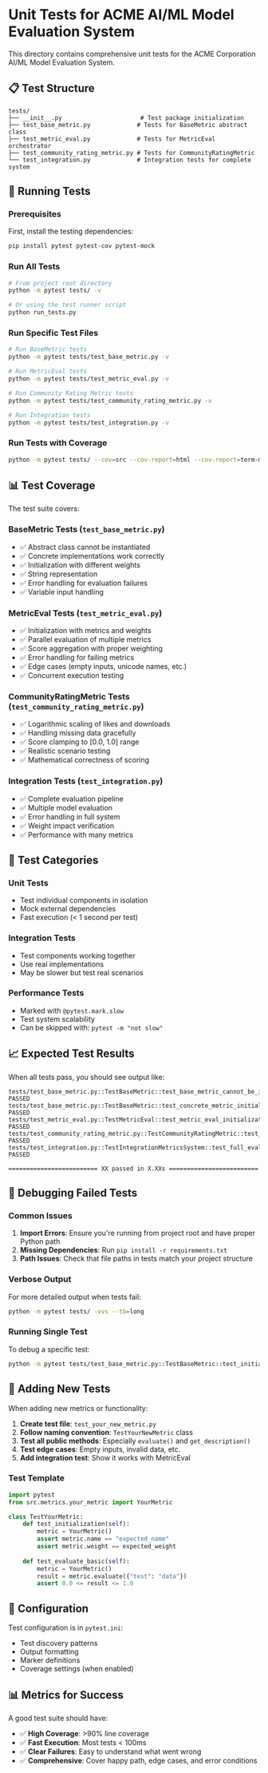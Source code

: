 # Unit Tests for ACME AI/ML Model Evaluation System

This directory contains comprehensive unit tests for the ACME Corporation AI/ML Model Evaluation System.

## 📋 Test Structure

```
tests/
├── __init__.py                      # Test package initialization
├── test_base_metric.py             # Tests for BaseMetric abstract class
├── test_metric_eval.py             # Tests for MetricEval orchestrator
├── test_community_rating_metric.py # Tests for CommunityRatingMetric
└── test_integration.py             # Integration tests for complete system
```

## 🚀 Running Tests

### Prerequisites
First, install the testing dependencies:
```bash
pip install pytest pytest-cov pytest-mock
```

### Run All Tests
```bash
# From project root directory
python -m pytest tests/ -v

# Or using the test runner script
python run_tests.py
```

### Run Specific Test Files
```bash
# Run BaseMetric tests
python -m pytest tests/test_base_metric.py -v

# Run MetricEval tests  
python -m pytest tests/test_metric_eval.py -v

# Run Community Rating Metric tests
python -m pytest tests/test_community_rating_metric.py -v

# Run Integration tests
python -m pytest tests/test_integration.py -v
```

### Run Tests with Coverage
```bash
python -m pytest tests/ --cov=src --cov-report=html --cov-report=term-missing
```

## 📊 Test Coverage

The test suite covers:

### BaseMetric Tests (`test_base_metric.py`)
- ✅ Abstract class cannot be instantiated
- ✅ Concrete implementations work correctly
- ✅ Initialization with different weights
- ✅ String representation
- ✅ Error handling for evaluation failures
- ✅ Variable input handling

### MetricEval Tests (`test_metric_eval.py`)
- ✅ Initialization with metrics and weights
- ✅ Parallel evaluation of multiple metrics
- ✅ Score aggregation with proper weighting
- ✅ Error handling for failing metrics
- ✅ Edge cases (empty inputs, unicode names, etc.)
- ✅ Concurrent execution testing

### CommunityRatingMetric Tests (`test_community_rating_metric.py`)
- ✅ Logarithmic scaling of likes and downloads
- ✅ Handling missing data gracefully
- ✅ Score clamping to [0.0, 1.0] range
- ✅ Realistic scenario testing
- ✅ Mathematical correctness of scoring

### Integration Tests (`test_integration.py`)
- ✅ Complete evaluation pipeline
- ✅ Multiple model evaluation
- ✅ Error handling in full system
- ✅ Weight impact verification
- ✅ Performance with many metrics

## 🎯 Test Categories

### Unit Tests
- Test individual components in isolation
- Mock external dependencies
- Fast execution (< 1 second per test)

### Integration Tests  
- Test components working together
- Use real implementations
- May be slower but test real scenarios

### Performance Tests
- Marked with `@pytest.mark.slow`
- Test system scalability
- Can be skipped with: `pytest -m "not slow"`

## 📈 Expected Test Results

When all tests pass, you should see output like:
```
tests/test_base_metric.py::TestBaseMetric::test_base_metric_cannot_be_instantiated PASSED
tests/test_base_metric.py::TestBaseMetric::test_concrete_metric_initialization PASSED
tests/test_metric_eval.py::TestMetricEval::test_metric_eval_initialization PASSED
tests/test_community_rating_metric.py::TestCommunityRatingMetric::test_initialization PASSED
tests/test_integration.py::TestIntegrationMetricsSystem::test_full_evaluation_pipeline PASSED

========================= XX passed in X.XXs =========================
```

## 🐛 Debugging Failed Tests

### Common Issues
1. **Import Errors**: Ensure you're running from project root and have proper Python path
2. **Missing Dependencies**: Run `pip install -r requirements.txt`
3. **Path Issues**: Check that file paths in tests match your project structure

### Verbose Output
For more detailed output when tests fail:
```bash
python -m pytest tests/ -vvs --tb=long
```

### Running Single Test
To debug a specific test:
```bash
python -m pytest tests/test_base_metric.py::TestBaseMetric::test_initialization -vvs
```

## 📝 Adding New Tests

When adding new metrics or functionality:

1. **Create test file**: `test_your_new_metric.py`
2. **Follow naming convention**: `TestYourNewMetric` class
3. **Test all public methods**: Especially `evaluate()` and `get_description()`
4. **Test edge cases**: Empty inputs, invalid data, etc.
5. **Add integration test**: Show it works with MetricEval

### Test Template
```python
import pytest
from src.metrics.your_metric import YourMetric

class TestYourMetric:
    def test_initialization(self):
        metric = YourMetric()
        assert metric.name == "expected_name"
        assert metric.weight == expected_weight
    
    def test_evaluate_basic(self):
        metric = YourMetric()
        result = metric.evaluate({"test": "data"})
        assert 0.0 <= result <= 1.0
```

## 🔧 Configuration

Test configuration is in `pytest.ini`:
- Test discovery patterns
- Output formatting
- Marker definitions
- Coverage settings (when enabled)

## 📊 Metrics for Success

A good test suite should have:
- ✅ **High Coverage**: >90% line coverage
- ✅ **Fast Execution**: Most tests < 100ms
- ✅ **Clear Failures**: Easy to understand what went wrong
- ✅ **Comprehensive**: Cover happy path, edge cases, and error conditions
